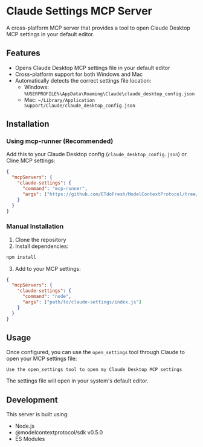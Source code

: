 # Claude Settings MCP Server

A cross-platform MCP server that provides a tool to open Claude Desktop MCP settings in your default editor.

## Features

- Opens Claude Desktop MCP settings file in your default editor
- Cross-platform support for both Windows and Mac
- Automatically detects the correct settings file location:
  - Windows: `%USERPROFILE%\AppData\Roaming\Claude\claude_desktop_config.json`
  - Mac: `~/Library/Application Support/Claude/claude_desktop_config.json`

## Installation

### Using mcp-runner (Recommended)

Add this to your Claude Desktop config (`claude_desktop_config.json`) or Cline MCP settings:

```json
{
  "mcpServers": {
    "claude-settings": {
      "command": "mcp-runner",
      "args": ["https://github.com/ETdoFresh/ModelContextProtocol/tree/main/claude-settings"]
    }
  }
}
```

### Manual Installation

1. Clone the repository
2. Install dependencies:
```bash
npm install
```
3. Add to your MCP settings:
```json
{
  "mcpServers": {
    "claude-settings": {
      "command": "node",
      "args": ["path/to/claude-settings/index.js"]
    }
  }
}
```

## Usage

Once configured, you can use the `open_settings` tool through Claude to open your MCP settings file:

```
Use the open_settings tool to open my Claude Desktop MCP settings
```

The settings file will open in your system's default editor.

## Development

This server is built using:
- Node.js
- @modelcontextprotocol/sdk v0.5.0
- ES Modules
